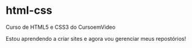 # html-css
 Curso de HTML5 e CSS3 do CursoemVideo

Estou aprendendo a criar sites e agora vou gerenciar meus repostórios!